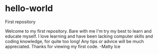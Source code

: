 # hello-world

First repository 

Welcome to my first repository. Bare with me I'm try my best to learn and educate myself. 
I love learning and have been lacking computer skills and coding knowledge, for quite too 
long!  Any tips or advice will be much appreciated. Thanks for viewing my first code. 
-Matty Ice
